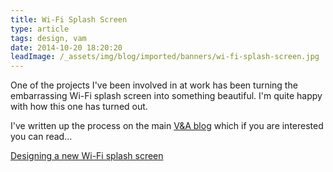 ```yaml
---
title: Wi-Fi Splash Screen
type: article
tags: design, vam
date: 2014-10-20 18:20:20
leadImage: /_assets/img/blog/imported/banners/wi-fi-splash-screen.jpg
---
```

<p> One of the projects I&#39;ve been involved in at work has been turning the embarrassing Wi-Fi splash screen into something beautiful. I&#39;m quite happy with how this one has turned out.</p><p> I&#39;ve written up the process on the main <a href="http://www.vam.ac.uk/blog/digital-media/designing-a-new-wi-fi-splash-screen?utm_source=Blog&amp;utm_medium=James Doc Blog&amp;utm_campaign=James Doc WiFi Post" target="_blank">V&amp;A blog</a> which if you are interested you can read...</p><p> <a href="http://www.vam.ac.uk/blog/digital-media/designing-a-new-wi-fi-splash-screen?utm_source=Blog&amp;utm_medium=James Doc Blog&amp;utm_campaign=James Doc WiFi Post" target="_blank">Designing a new Wi-Fi splash screen</a></p>

